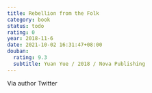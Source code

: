 ```yaml
---
title: Rebellion from the Folk
category: book
status: todo
rating: 0
year: 2018-11-6
date: 2021-10-02 16:31:47+08:00
douban:
  rating: 9.3
  subtitle: Yuan Yue / 2018 / Nova Publishing
---
```


Via author Twitter
